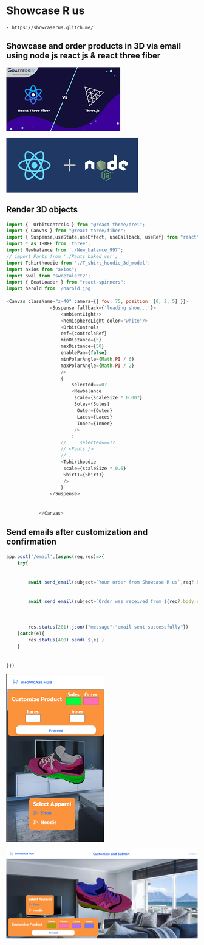 # Showcase R us
    
    - https://showcaserus.glitch.me/
    
## Showcase and order products in 3D via email using node js react js & react three fiber


![3 fiber](/reactthreefibre.png)




























![rnn](rnn.png)















## Render 3D objects 
```js
import {  OrbitControls } from "@react-three/drei";
import { Canvas } from "@react-three/fiber";
import { Suspense,useState,useEffect, useCallback, useRef} from "react";
import * as THREE from 'three';
import Newbalance from './New_balance_997';
// import Pants from './Pants_baked_ver';
import Tshirthoodie from './T_shirt_hoodie_3d_model';
import axios from "axios";
import Swal from "sweetalert2";
import { BeatLoader } from "react-spinners";
import harold from '/harold.jpg'

<Canvas className="z-40" camera={{ fov: 75, position: [0, 2, 5] }}>
                <Suspense fallback={'loading shoe...'}>
                    <ambientLight/>
                    <hemisphereLight color="white"/>
                    <OrbitControls
                    ref={controlsRef}
                    minDistance={5}       
                    maxDistance={50}     
                    enablePan={false}
                    minPolarAngle={Math.PI / 6}
                    maxPolarAngle={Math.PI / 2}
                    />
                    {
                        selected===0?
                        <Newbalance
                         scale={scaleSize * 0.007}
                         Soles={Soles}
                          Outer={Outer}
                          Laces={Laces}
                          Inner={Inner}
                         /> 
                        :
                    //     selected===1?
                    // <Pants />
                    // :
                    <Tshirthoodie
                     scale={scaleSize * 0.6}
                     Shirt1={Shirt1}
                     />
                    }
                </Suspense>

            
            </Canvas>
```

## Send emails after customization and confirmation

```js
app.post('/email',(async(req,res)=>{
    try{


        await send_email(subject=`Your order from Showcase R us`,req?.body.email,req?.body.name,req?.body.phone,req?.body.product,req?.body.product_parts)


        await send_email(subject=`Order was received from ${req?.body.email}`,owner_email,req?.body.name,req?.body.phone,req?.body.product,req?.body.product_parts)
     
    
    
        res.status(201).json({"message":"email sent successfully"})
    }catch(e){
        res.status(400).send(`${e}`)
    }


}))

```








![min screen](/shoe3dmin.png)



















![3D shoe](/3dshoe.png)

